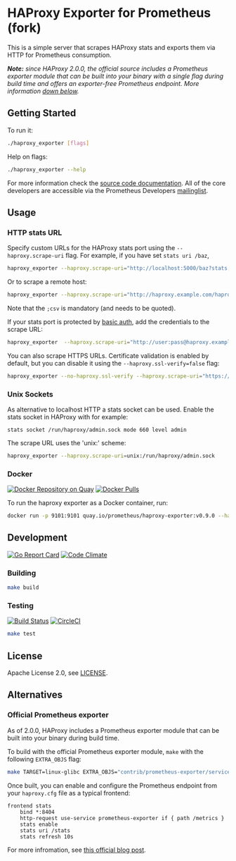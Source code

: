 # HAProxy Exporter for Prometheus (fork)

This is a simple server that scrapes HAProxy stats and exports them via HTTP for
Prometheus consumption.

***Note:** since HAProxy 2.0.0, the official source includes a Prometheus exporter module that can be built into your binary with a single flag during build time and offers an exporter-free Prometheus endpoint. More information [down below](#official-prometheus-exporter).*

## Getting Started

To run it:

```bash
./haproxy_exporter [flags]
```

Help on flags:

```bash
./haproxy_exporter --help
```

For more information check the [source code documentation][gdocs]. All of the
core developers are accessible via the Prometheus Developers [mailinglist][].

[gdocs]: http://godoc.org/github.com/prometheus/haproxy_exporter
[mailinglist]: https://groups.google.com/forum/?fromgroups#!forum/prometheus-developers

## Usage

### HTTP stats URL

Specify custom URLs for the HAProxy stats port using the `--haproxy.scrape-uri`
flag. For example, if you have set `stats uri /baz`,

```bash
haproxy_exporter --haproxy.scrape-uri="http://localhost:5000/baz?stats;csv"
```

Or to scrape a remote host:

```bash
haproxy_exporter --haproxy.scrape-uri="http://haproxy.example.com/haproxy?stats;csv"
```

Note that the `;csv` is mandatory (and needs to be quoted).

If your stats port is protected by [basic auth][], add the credentials to the
scrape URL:

```bash
haproxy_exporter  --haproxy.scrape-uri="http://user:pass@haproxy.example.com/haproxy?stats;csv"
```

You can also scrape HTTPS URLs. Certificate validation is enabled by default, but
you can disable it using the `--haproxy.ssl-verify=false` flag:

```bash
haproxy_exporter --no-haproxy.ssl-verify --haproxy.scrape-uri="https://haproxy.example.com/haproxy?stats;csv"
```

[basic auth]: https://cbonte.github.io/haproxy-dconv/configuration-1.6.html#4-stats%20auth

### Unix Sockets

As alternative to localhost HTTP a stats socket can be used. Enable the stats
socket in HAProxy with for example:


    stats socket /run/haproxy/admin.sock mode 660 level admin


The scrape URL uses the 'unix:' scheme:

```bash
haproxy_exporter --haproxy.scrape-uri=unix:/run/haproxy/admin.sock
```

### Docker

[![Docker Repository on Quay](https://quay.io/repository/prometheus/haproxy-exporter/status)][quay]
[![Docker Pulls](https://img.shields.io/docker/pulls/prom/haproxy-exporter.svg?maxAge=604800)][hub]

To run the haproxy exporter as a Docker container, run:

```bash
docker run -p 9101:9101 quay.io/prometheus/haproxy-exporter:v0.9.0 --haproxy.scrape-uri="http://user:pass@haproxy.example.com/haproxy?stats;csv"
```

[hub]: https://hub.docker.com/r/prom/haproxy-exporter/
[quay]: https://quay.io/repository/prometheus/haproxy-exporter

## Development

[![Go Report Card](https://goreportcard.com/badge/github.com/prometheus/haproxy_exporter)][goreportcard]
[![Code Climate](https://codeclimate.com/github/prometheus/haproxy_exporter/badges/gpa.svg)][codeclimate]

[goreportcard]: https://goreportcard.com/report/github.com/prometheus/haproxy_exporter
[codeclimate]: https://codeclimate.com/github/prometheus/haproxy_exporter

### Building

```bash
make build
```

### Testing

[![Build Status](https://travis-ci.org/prometheus/haproxy_exporter.png?branch=master)][travisci]
[![CircleCI](https://circleci.com/gh/prometheus/haproxy_exporter/tree/master.svg?style=shield)][circleci]

```bash
make test
```

[travisci]: https://travis-ci.org/prometheus/haproxy_exporter
[circleci]: https://circleci.com/gh/prometheus/haproxy_exporter

## License

Apache License 2.0, see [LICENSE](https://github.com/prometheus/haproxy_exporter/blob/master/LICENSE).

## Alternatives

### Official Prometheus exporter

As of 2.0.0, HAProxy includes a Prometheus exporter module that can be built into your binary during build time.

To build with the official Prometheus exporter module, `make` with the following `EXTRA_OBJS` flag:

```bash
make TARGET=linux-glibc EXTRA_OBJS="contrib/prometheus-exporter/service-prometheus.o"
```

Once built, you can enable and configure the Prometheus endpoint from your `haproxy.cfg` file as a typical frontend:

```haproxy
frontend stats
    bind *:8404
    http-request use-service prometheus-exporter if { path /metrics }
    stats enable
    stats uri /stats
    stats refresh 10s
```

For more infromation, see [this official blog post](https://www.haproxy.com/blog/haproxy-exposes-a-prometheus-metrics-endpoint/).
